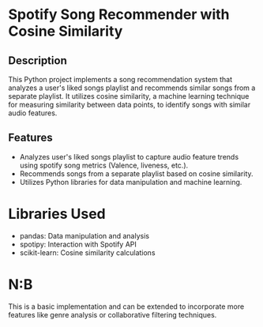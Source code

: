 # Spotify Song Recommender with Cosine Similarity

## Description
This Python project implements a song recommendation system that analyzes a user's liked songs playlist and recommends similar songs from a separate playlist. It utilizes cosine similarity, a machine learning technique for measuring similarity between data points, to identify songs with similar audio features.

## Features
* Analyzes user's liked songs playlist to capture audio feature trends using spotify song metrics (Valence, liveness, etc.).
* Recommends songs from a separate playlist based on cosine similarity.
* Utilizes Python libraries for data manipulation and machine learning.

# Libraries Used
* pandas: Data manipulation and analysis
* spotipy: Interaction with Spotify API
* scikit-learn: Cosine similarity calculations

# N:B
This is a basic implementation and can be extended to incorporate more features like genre analysis or collaborative filtering techniques.
